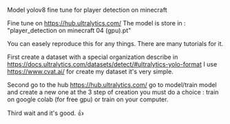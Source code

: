 Model yolov8 fine tune for player detection on minecraft

Fine tune on https://hub.ultralytics.com/
The model is store in : "player_detection on minecraft 04 (gpu).pt"

You can easely reproduce this for any things. There are many tutorials for it.

First create a dataset with a special organization describe in https://docs.ultralytics.com/datasets/detect/#ultralytics-yolo-format 
I use https://www.cvat.ai/ for create my dataset it's very simple.

Second go to the hub https://hub.ultralytics.com/ go to model/train model and create a new one at the 3 step of creation you must do a choice : train on google colab (for free gpu) or train on your computer.

Third wait and it's good. 👍


